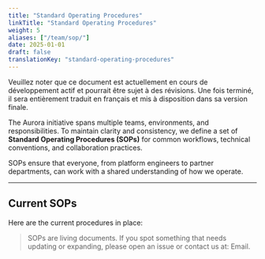 ```yaml
---
title: "Standard Operating Procedures"
linkTitle: "Standard Operating Procedures"
weight: 5
aliases: ["/team/sop/"]
date: 2025-01-01
draft: false
translationKey: "standard-operating-procedures"
---
```


<gcds-alert alert-role="danger" container="full" heading="Avis de traduction" hide-close-btn="true" hide-role-icon="false" is-fixed="false" class="hydrated mb-400">
<gcds-text>Veuillez noter que ce document est actuellement en cours de développement actif et pourrait être sujet à des révisions. Une fois terminé, il sera entièrement traduit en français et mis à disposition dans sa version finale.</gcds-text>
</gcds-alert>

The Aurora initiative spans multiple teams, environments, and responsibilities. To maintain clarity and consistency, we define a set of **Standard Operating Procedures (SOPs)** for common workflows, technical conventions, and collaboration practices.

SOPs ensure that everyone, from platform engineers to partner departments, can work with a shared understanding of how we operate.

---

## Current SOPs

Here are the current procedures in place:

<div class="mb-400">
<gcds-grid tag="ul" columns="1fr" columns-tablet="1fr 1fr" columns-desktop="1fr 1fr" gap="400" class="hydrated">
  <gcds-card
    card-title="Backup and Disaster Recovery"
    href="/team/standard-operating-procedures/backup-disaster-recovery"
    badge="Reliability"
    description="Procedure for validating that backups and restore processes work as expected."
  >
  </gcds-card>
  <gcds-card
    card-title="Bootstrap Cluster"
    href="/team/standard-operating-procedures/bootstrap-cluster"
    badge="Platform Setup"
    description="Steps for using a bootstrap cluster before transferring control to a remote cluster."
  >
  </gcds-card>
  <gcds-card
    card-title="Issue and PR Naming Conventions"
    href="/team/standard-operating-procedures/issue-naming/"
    badge="Governance"
    description="Standards for naming and labeling issues and pull requests across Aurora."
  >
  </gcds-card>
  <gcds-card
    card-title="Infrastructure and Configuration Management"
    href="/team/standard-operating-procedures/infrastructure-configuration-management"
    badge="Operations"
    description="Guidance on managing infrastructure and configuration consistently on the Aurora platform."
  >
  </gcds-card>
  <gcds-card
    card-title="Onboarding process for the Enterprise Landing Zone"
    href="/team/standard-operating-procedures/enterprise-landing-zone"
    badge="Onboarding"
    description="Onboarding process for departments into the Enterprise Landing Zone for a chosen CSP."
  >
  </gcds-card>
</gcds-grid>
</div>

> SOPs are living documents. If you spot something that needs updating or expanding, please open an issue or contact us at: <gcds-link href="mailto:aurora-aurore@ssc-spc.gc.ca">Email</gcds-link>.
